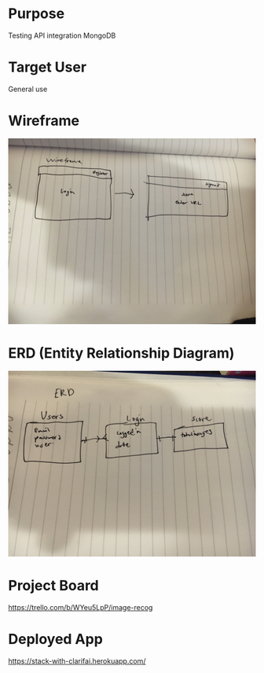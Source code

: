 # Purpose
Testing API integration MongoDB

# Target User
General use

# Wireframe
![Wireframe](/images/wireframejpg.jpg)

# ERD (Entity Relationship Diagram)
![ERD](/images/ERD.jpg)

# Project Board
https://trello.com/b/WYeu5LpP/image-recog

# Deployed App
https://stack-with-clarifai.herokuapp.com/